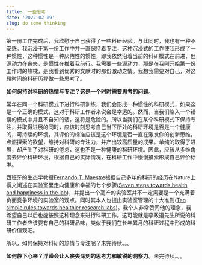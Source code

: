 ```yaml
---
title:  一些思考
date: '2022-02-09'
slug: do some thinking
---
```


 第一份工作完成后，我欣慰于自己获得了一些科研经验。与此同时，我也有一种不安感。我沉浸于第一份工作中并一直保持着专注，这种沉浸式的工作使我形成了一种惯性，这种惯性是一种厌倦性的惯性，即我依然沿着当前的科研模式在前进，但源动力在丧失，是惯性在推着我前行。我需要一些源动力，那是在我刚开始第一份工作时的热枕，是我看到优秀的文献时的那份激动之情。我想我需要对自己，对这段时间的科研历程做一些思考了。

**如何保持对科研的热情与专注？这是一个时时需要思考的问题**。

常年在同一个科研模式下进行科研训练，我们会形成一种惯性的科研模式，如果这是一个正确的模式，这对于科研工作者来说会是幸运的。然而，当我们陷入一个错误的模式中并且不自知的话，这将是危险的。所以当我们在某个科研模式下保持专注，并取得进展的同时，应该时刻思考自己当下所处的科研环境是否是一个健康的，可持续的环境，其评价的标准应该是这个环境是否一直在激发你的创新思维，点燃探索的欲望，维持对科研的专注力，并产出较高质量的成果。单纯的取得了进展，却产生了对科研的倦怠，这也不是一种健康的科研环境。因此，应该从多维角度去评价科研环境，根据自己的实际情况，在科研工作中慢慢摸索形成自己评价标准。

西班牙的生态学教授[Fernando T. Maestre](https://maestrelab.com/en/equipo/fernando-t-maestre-en/)根据自己多年的科研的经历在Nature上撰文阐述在实验室里走向健康和幸福的七个步骤([Seven steps towards health and happiness in the lab](https://www.nature.com/articles/d41586-018-07514-7))，并提出一个高产的实验室并不一定需要是一个充满着负面竞争环境的实验室的观点。同时其本人也提出实验室管理的十大准则([Ten simple rules towards healthier research labs](https://journals.plos.org/ploscompbiol/article?id=10.1371/journal.pcbi.1006914))。我个人非常赞同他的理念，我希望自己以后也能按照这种理念来进行科研工作。这可能就是李政道先生所说的科研工作者应该要有自己的科研品味，类似于我们在长年累月的科研过程中形成的科研价值观吧。

所以，如何保持对科研的热情与专注呢？未完待续。。。

**如何静下心来？浮躁会让人丧失深刻的思考力和敏锐的洞察力**。未完待续。。。



